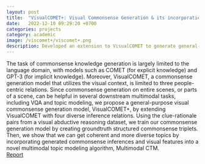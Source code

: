 ```yaml
---
layout: post
title:  "VisualCOMET+: Visual Commonsense Generation & its incorporation into a Multimodal Topic Modeling algorithm"
date:   2022-12-10 09:29:20 +0700
categories: projects
category: academic
image: /viscomet+/viscomet+.png
description: Developed an extension to VisualCOMET to generate general-purpose commonsense knowledge from images. Showed improvements on coherence and diversity scores of a novel topic modelling algorithm using the generated knowledge
---
```

The task of commonsense knowledge generation is largely limited to the language domain, with models such as COMET (for explicit knowledge) and GPT-3 (for implicit knowledge). Moreover, VisualCOMET, a commonsense generation model that utilizes the visual context, is limited to three people-centric relations. Since commonsense generation on entire scenes, or parts of a scene, can be helpful in several downstream multimodal tasks, including VQA and topic modeling, we propose a general-purpose visual commonsense generation model, VisualCOMET+, by extending VisualCOMET with four diverse inference relations. Using the clue-rationale pairs from a visual abductive reasoning dataset, we train our commonsense generation model by creating groundtruth structured commonsense triplets. Then, we show that we can get coherent and more diverse topics by incorporating generated commonsense inferences and visual features into a novel multimodal topic modeling algorithm, Multimodal CTM. \
[Report](https://drive.google.com/file/d/1_HxrSJzDZKj1uDm7irCx3_9KnXlT7My-/view?usp=sharing)